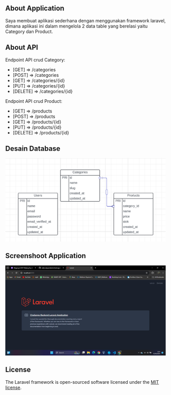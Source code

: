 ## About Application

Saya membuat aplikasi sederhana dengan menggunakan framework laravel, dimana aplikasi ini dalam mengelola 2 data table yang berelasi yaitu Category dan Product.

## About API

Endpoint API crud Category:

-   [GET] => /categories
-   [POST] => /categories
-   [GET] => /categories/{id}
-   [PUT] => /categories/{id}
-   [DELETE] => /categories/{id}

Endpoint API crud Product:

-   [GET] => /products
-   [POST] => /products
-   [GET] => /products/{id}
-   [PUT] => /products/{id}
-   [DELETE] => /products/{id}

## Desain Database

![Logo](public/img/db.png)

## Screenshoot Application

![Logo](public/img/app.png)

## License

The Laravel framework is open-sourced software licensed under the [MIT license](https://opensource.org/licenses/MIT).
